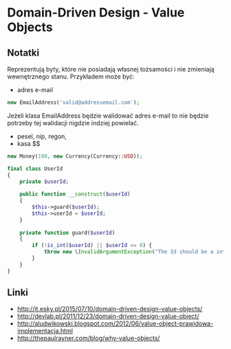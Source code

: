 # Domain-Driven Design - Value Objects

## Notatki

Reprezentują byty, które nie posiadają własnej tożsamości i nie zmieniają wewnętrznego stanu.
Przykładem może być:

- adres e-mail


```php
new EmailAddress('valid@addressemail.com');
```

Jeżeli klasa EmailAddress będzie walidować adres e-mail to nie będzie potrzeby tej walidacji nigdzie indziej powielać.

- pesel, nip, regon,
- kasa $$


```php
new Money(100, new Currency(Currency::USD));
```

```php
final class UserId
{
    private $userId;
    
    public function __construct($userId)
    {
        $this->guard($userId);
        $this->userId = $userId;
    }
    
    private function guard($userId)
    {
        if (!is_int($userId) || $userId <= 0) {
            throw new \InvalidArgumentException("The Id should be a int, greater than zero.");
        }
    }
}
```

## Linki

* http://it.esky.pl/2015/07/10/domain-driven-design-value-objects/
* http://devlab.pl/2011/12/23/domain-driven-design-value-object/
* http://aludwikowski.blogspot.com/2012/06/value-object-prawidowa-implementacja.html
* http://thepaulrayner.com/blog/why-value-objects/